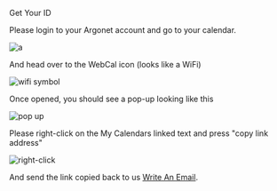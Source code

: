 Get Your ID

Please login to your Argonet account and go to your calendar.

![a](https://media.discordapp.net/attachments/914902570982576148/914902798263549952/image-2.png?width=1430&height=880)

And head over to the WebCal icon (looks like a WiFi)

![wifi symbol](https://media.discordapp.net/attachments/914902570982576148/914902798779424788/image.png?width=1865&height=708)

Once opened, you should see a pop-up looking like this

![pop up](https://media.discordapp.net/attachments/914902570982576148/914902798263549952/image-2.png?width=1430&height=880)

Please right-click on the My Calendars linked text and press "copy link address"

![right-click](https://media.discordapp.net/attachments/914902570982576148/914902798590693446/image-3.png)

And send the link copied back to us <a href="mailto:myrpsapp@gmail.com?subject=Activate Calendar And Schedule&body=My z ID: "> Write An Email</a>. 

